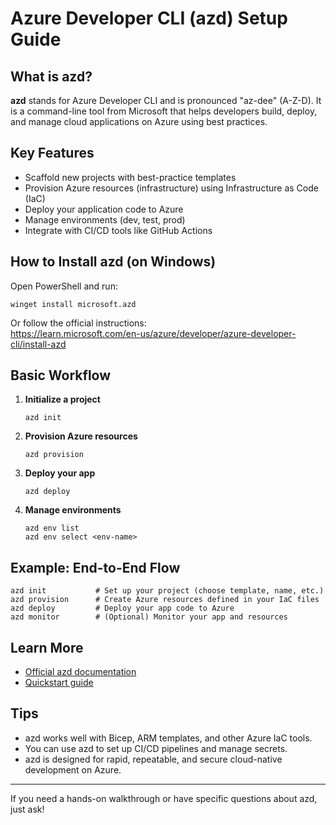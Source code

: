 # Azure Developer CLI (azd) Setup Guide

## What is azd?
**azd** stands for Azure Developer CLI and is pronounced "az-dee" (A-Z-D). It is a command-line tool from Microsoft that helps developers build, deploy, and manage cloud applications on Azure using best practices.

## Key Features
- Scaffold new projects with best-practice templates
- Provision Azure resources (infrastructure) using Infrastructure as Code (IaC)
- Deploy your application code to Azure
- Manage environments (dev, test, prod)
- Integrate with CI/CD tools like GitHub Actions

## How to Install azd (on Windows)
Open PowerShell and run:
```pwsh
winget install microsoft.azd
```
Or follow the official instructions:  
https://learn.microsoft.com/en-us/azure/developer/azure-developer-cli/install-azd

## Basic Workflow
1. **Initialize a project**
   ```pwsh
   azd init
   ```
2. **Provision Azure resources**
   ```pwsh
   azd provision
   ```
3. **Deploy your app**
   ```pwsh
   azd deploy
   ```
4. **Manage environments**
   ```pwsh
   azd env list
   azd env select <env-name>
   ```

## Example: End-to-End Flow
```pwsh
azd init           # Set up your project (choose template, name, etc.)
azd provision      # Create Azure resources defined in your IaC files
azd deploy         # Deploy your app code to Azure
azd monitor        # (Optional) Monitor your app and resources
```

## Learn More
- [Official azd documentation](https://learn.microsoft.com/en-us/azure/developer/azure-developer-cli/)
- [Quickstart guide](https://learn.microsoft.com/en-us/azure/developer/azure-developer-cli/get-started)

## Tips
- azd works well with Bicep, ARM templates, and other Azure IaC tools.
- You can use azd to set up CI/CD pipelines and manage secrets.
- azd is designed for rapid, repeatable, and secure cloud-native development on Azure.

---

If you need a hands-on walkthrough or have specific questions about azd, just ask!
